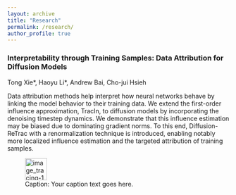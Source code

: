 ```yaml
---
layout: archive
title: "Research"
permalink: /research/
author_profile: true
---
```


### Interpretability through Training Samples: Data Attribution for Diffusion Models
Tong Xie\*, Haoyu Li\*, Andrew Bai, Cho-jui Hsieh

Data attribution methods help interpret how neural networks behave by linking the model behavior to their training data. We extend the first-order influence approximation, TracIn, to diffusion models by incorporating the denoising timestep dynamics. We demonstrate that this influence estimation may be biased due to dominating gradient norms. To this end, Diffusion-ReTrac with a renormalization technique is introduced, enabling notably more localized influence estimation and the targeted attribution of training samples.

<figure>
  <img src="https://github.com/txie1/txie1.github.io/assets/117710195/c7977afc-5273-4da5-8469-900a90ce9af8" alt="image_tracing-1" width="50"/>
  <figcaption>Caption: Your caption text goes here.</figcaption>
</figure>

